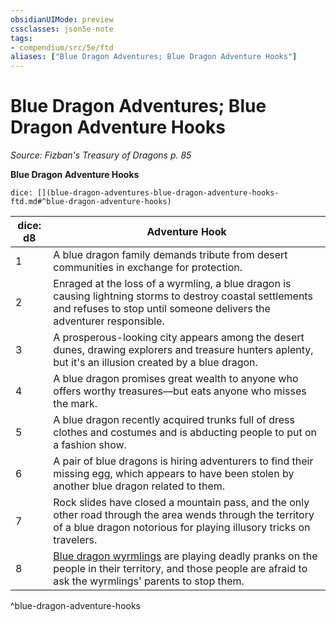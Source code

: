 ```yaml
---
obsidianUIMode: preview
cssclasses: json5e-note
tags:
- compendium/src/5e/ftd
aliases: ["Blue Dragon Adventures; Blue Dragon Adventure Hooks"]
---
```

# Blue Dragon Adventures; Blue Dragon Adventure Hooks
*Source: Fizban's Treasury of Dragons p. 85* 

**Blue Dragon Adventure Hooks**

`dice: [](blue-dragon-adventures-blue-dragon-adventure-hooks-ftd.md#^blue-dragon-adventure-hooks)`

| dice: d8 | Adventure Hook |
|----------|----------------|
| 1 | A blue dragon family demands tribute from desert communities in exchange for protection. |
| 2 | Enraged at the loss of a wyrmling, a blue dragon is causing lightning storms to destroy coastal settlements and refuses to stop until someone delivers the adventurer responsible. |
| 3 | A prosperous-looking city appears among the desert dunes, drawing explorers and treasure hunters aplenty, but it's an illusion created by a blue dragon. |
| 4 | A blue dragon promises great wealth to anyone who offers worthy treasures—but eats anyone who misses the mark. |
| 5 | A blue dragon recently acquired trunks full of dress clothes and costumes and is abducting people to put on a fashion show. |
| 6 | A pair of blue dragons is hiring adventurers to find their missing egg, which appears to have been stolen by another blue dragon related to them. |
| 7 | Rock slides have closed a mountain pass, and the only other road through the area wends through the territory of a blue dragon notorious for playing illusory tricks on travelers. |
| 8 | [Blue dragon wyrmlings](Mechanics/bestiary/dragon/blue-dragon-wyrmling.md) are playing deadly pranks on the people in their territory, and those people are afraid to ask the wyrmlings' parents to stop them. |
^blue-dragon-adventure-hooks